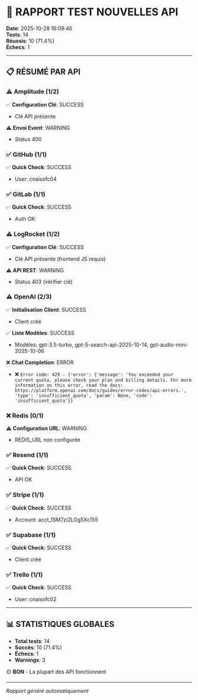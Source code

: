 # 🚀 RAPPORT TEST NOUVELLES API
**Date**: 2025-10-28 16:09:46  
**Tests**: 14  
**Réussis**: 10 (71.4%)  
**Échecs**: 1

---

## 📋 RÉSUMÉ PAR API

### ⚠️ Amplitude (1/2)

✅ **Configuration Clé**: SUCCESS
   - Clé API présente

⚠️ **Envoi Event**: WARNING
   - Status 400

### ✅ GitHub (1/1)

✅ **Quick Check**: SUCCESS
   - User: cnaisofc04

### ✅ GitLab (1/1)

✅ **Quick Check**: SUCCESS
   - Auth OK

### ⚠️ LogRocket (1/2)

✅ **Configuration Clé**: SUCCESS
   - Clé API présente (frontend JS requis)

⚠️ **API REST**: WARNING
   - Status 403 (vérifier clé)

### ⚠️ OpenAI (2/3)

✅ **Initialisation Client**: SUCCESS
   - Client créé

✅ **Liste Modèles**: SUCCESS
   - Modèles: gpt-3.5-turbo, gpt-5-search-api-2025-10-14, gpt-audio-mini-2025-10-06

❌ **Chat Completion**: ERROR
   - ❌ `Error code: 429 - {'error': {'message': 'You exceeded your current quota, please check your plan and billing details. For more information on this error, read the docs: https://platform.openai.com/docs/guides/error-codes/api-errors.', 'type': 'insufficient_quota', 'param': None, 'code': 'insufficient_quota'}}`

### ❌ Redis (0/1)

⚠️ **Configuration URL**: WARNING
   - REDIS_URL non configurée

### ✅ Resend (1/1)

✅ **Quick Check**: SUCCESS
   - API OK

### ✅ Stripe (1/1)

✅ **Quick Check**: SUCCESS
   - Account: acct_1SM7zi2LOg5Xc155

### ✅ Supabase (1/1)

✅ **Quick Check**: SUCCESS
   - Client créé

### ✅ Trello (1/1)

✅ **Quick Check**: SUCCESS
   - User: cnaisofc02


---

## 📊 STATISTIQUES GLOBALES

- **Total tests**: 14
- **Succès**: 10 (71.4%)
- **Échecs**: 1
- **Warnings**: 3

🟡 **BON** - La plupart des API fonctionnent

---

*Rapport généré automatiquement*
